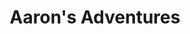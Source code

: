 ---
title: "Aaron's Adventures"
description: 'A small blog about my adventures in the Pacific Northwest.'
ogImg: 'public/img/example.jpg'
twitterImg: 'public/img/example.jpg'
---